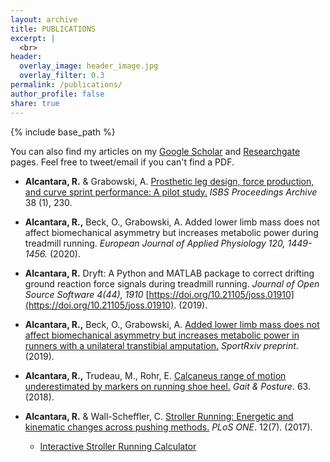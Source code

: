 ```yaml
---
layout: archive
title: PUBLICATIONS
excerpt: |
  <br>
header:
  overlay_image: header_image.jpg
  overlay_filter: 0.3
permalink: /publications/
author_profile: false
share: true
---
```

{% include base_path %}

You can also find my articles on my <a href="https://scholar.google.com/citations?user=4fiwhicAAAAJ&hl=en&authuser=2">Google Scholar</a>
and <a href="https://www.researchgate.net/profile/Ryan_Alcantara">Researchgate</a> pages. Feel free to tweet/email if you can't find a PDF.


<!--- below converts page to collection --->
<!---
{% for post in site.publications reversed %}
  {% include archive-single.html %}
{% endfor %}
--->
* <b>Alcantara, R.</b> & Grabowski, A. [Prosthetic leg design, force production, and curve sprint performance: A pilot study.](https://commons.nmu.edu/isbs/vol38/iss1/230/) <i>ISBS Proceedings Archive</i> 38 (1), 230.

* <b>Alcantara, R.,</b> Beck, O., Grabowski, A. Added lower limb mass does not affect biomechanical asymmetry but increases metabolic
power during treadmill running. <i>European Journal of Applied Physiology 120, 1449-1456.</i> (2020). 

* <b>Alcantara, R.</b> Dryft: A Python and MATLAB package to correct drifting ground reaction
force signals during treadmill running. <i>Journal of Open Source Software 4(44), 1910</i> [https://doi.org/10.21105/joss.01910](https://doi.org/10.21105/joss.01910). (2019).

* <b>Alcantara, R.,</b> Beck, O., Grabowski, A. [Added lower limb mass does not affect
biomechanical asymmetry but increases metabolic power in runners with a unilateral transtibial amputation.](https://osf.io/preprints/sportrxiv/xcus7/) <i>SportRxiv preprint</i>. (2019).

* <b>Alcantara, R.,</b> Trudeau, M., Rohr, E. [Calcaneus range of motion underestimated by markers on running shoe heel.](http://alcantarar.github.io/files/Alcantara_et_al_2018.pdf) <i>Gait & Posture</i>. 63. (2018).

* <b>Alcantara, R.</b> & Wall-Scheffler, C. [Stroller Running: Energetic and kinematic changes across pushing methods.](http://alcantarar.github.io/files/Alcantara_Wall-Scheffler_2017_Stroller_Running.pdf) <i>PLoS ONE</i>. 12(7). (2017).
  * [Interactive Stroller Running Calculator](https://public.tableau.com/views/StrollerRunningCost_1/Stroller_Cost?:embed=y&:display_count=yes&:showTabs=y&:showVizHome=no)
  
  
